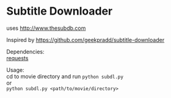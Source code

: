 # Subtitle Downloader
uses http://www.thesubdb.com


Inspired by https://github.com/geekpradd/subtitle-downloader

Dependencies:    
[requests](http://docs.python-requests.org/en/latest/)

Usage:    
cd to movie directory and run 
```python subdl.py```    
or     
```python subdl.py <path/to/movie/directory>```
